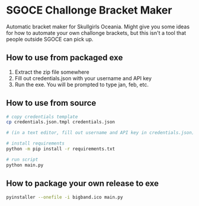 # SGOCE Challonge Bracket Maker

Automatic bracket maker for Skullgirls Oceania. Might give you some ideas for
how to automate your own challonge brackets, but this isn't a tool that people
outside SGOCE can pick up.

## How to use from packaged exe

1. Extract the zip file somewhere
2. Fill out credentials.json with your username and API key
3. Run the exe. You will be prompted to type jan, feb, etc.

## How to use from source

```bash
# copy credentials template
cp credentials.json.tmpl credentials.json

# (in a text editor, fill out username and API key in credentials.json)

# install requirements
python -m pip install -r requirements.txt

# run script
python main.py
```

## How to package your own release to exe

```bash
pyinstaller --onefile -i bigband.ico main.py
```